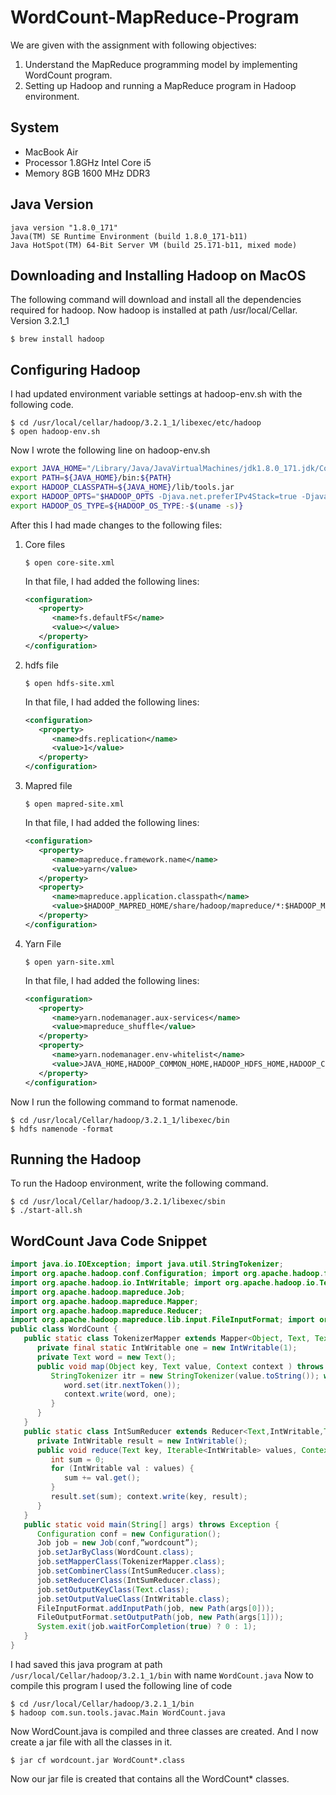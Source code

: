 # WordCount-MapReduce-Program
We are given with the assignment with following objectives:
1. Understand the MapReduce programming model by implementing WordCount program.
2. Setting up Hadoop and running a MapReduce program in Hadoop environment.

## System
* MacBook Air
* Processor 1.8GHz Intel Core i5
* Memory 8GB 1600 MHz DDR3

## Java Version
```console
java version "1.8.0_171"
Java(TM) SE Runtime Environment (build 1.8.0_171-b11)
Java HotSpot(TM) 64-Bit Server VM (build 25.171-b11, mixed mode)
```

## Downloading and Installing Hadoop on MacOS
The following command will download and install all the dependencies required for hadoop. Now hadoop is installed at path /usr/local/Cellar. Version 3.2.1_1
```console
$ brew install hadoop
```

## Configuring Hadoop
I had updated environment variable settings at hadoop-env.sh with the following code.
```console
$ cd /usr/local/cellar/hadoop/3.2.1_1/libexec/etc/hadoop
$ open hadoop-env.sh
```

Now I wrote the following line on hadoop-env.sh
```sh
export JAVA_HOME="/Library/Java/JavaVirtualMachines/jdk1.8.0_171.jdk/Contents/Home"
export PATH=${JAVA_HOME}/bin:${PATH}
export HADOOP_CLASSPATH=${JAVA_HOME}/lib/tools.jar
export HADOOP_OPTS="$HADOOP_OPTS -Djava.net.preferIPv4Stack=true -Djava.security.krb5.realm= -Djava.security.krb5.kdc="
export HADOOP_OS_TYPE=${HADOOP_OS_TYPE:-$(uname -s)}
```

After this I had made changes to the following files:
1. Core files
   ```console
   $ open core-site.xml
   ```
   In that file, I had added the following lines:
   ```xml
   <configuration>
      <property>
         <name>fs.defaultFS</name>
         <value></value>
      </property>
   </configuration>
   ```

2. hdfs file
   ```console
   $ open hdfs-site.xml
   ```
   In that file, I had added the following lines:
   ```xml
   <configuration>
      <property>
         <name>dfs.replication</name>
         <value>1</value>
      </property>
   </configuration>
   ```

3. Mapred file
   ```console
   $ open mapred-site.xml
   ```
   In that file, I had added the following lines:
   ```xml
   <configuration>
      <property>
         <name>mapreduce.framework.name</name>
         <value>yarn</value>
      </property>
      <property>
         <name>mapreduce.application.classpath</name>
         <value>$HADOOP_MAPRED_HOME/share/hadoop/mapreduce/*:$HADOOP_MAPRED_HOM E/share/hadoop/mapreduce/lib/*</value>
      </property>
   </configuration>
   ```

4. Yarn File
   ```console
   $ open yarn-site.xml
   ```
   In that file, I had added the following lines:
   ```xml
   <configuration>
      <property>
         <name>yarn.nodemanager.aux-services</name>
         <value>mapreduce_shuffle</value>
      </property>
      <property>
         <name>yarn.nodemanager.env-whitelist</name>
         <value>JAVA_HOME,HADOOP_COMMON_HOME,HADOOP_HDFS_HOME,HADOOP_CON F_DIR,CLASSPATH_PREPEND_DISTCACHE,HADOOP_YARN_HOME,HADOOP_MAPRED _HOME</value>
      </property>
   </configuration>
   ```

Now I run the following command to format namenode.
```console
$ cd /usr/local/Cellar/hadoop/3.2.1_1/libexec/bin
$ hdfs namenode -format
```

## Running the Hadoop
To run the Hadoop environment, write the following command.
```console
$ cd /usr/local/Cellar/hadoop/3.2.1/libexec/sbin
$ ./start-all.sh
```

## WordCount Java Code Snippet
```java
import java.io.IOException; import java.util.StringTokenizer;
import org.apache.hadoop.conf.Configuration; import org.apache.hadoop.fs.Path;
import org.apache.hadoop.io.IntWritable; import org.apache.hadoop.io.Text;
import org.apache.hadoop.mapreduce.Job;
import org.apache.hadoop.mapreduce.Mapper;
import org.apache.hadoop.mapreduce.Reducer;
import org.apache.hadoop.mapreduce.lib.input.FileInputFormat; import org.apache.hadoop.mapreduce.lib.output.FileOutputFormat;
public class WordCount {
   public static class TokenizerMapper extends Mapper<Object, Text, Text, IntWritable>{
      private final static IntWritable one = new IntWritable(1); 
      private Text word = new Text();
      public void map(Object key, Text value, Context context ) throws IOException, InterruptedException {
         StringTokenizer itr = new StringTokenizer(value.toString()); while (itr.hasMoreTokens()) {
            word.set(itr.nextToken());
            context.write(word, one); 
         }
      } 
   }
   public static class IntSumReducer extends Reducer<Text,IntWritable,Text,IntWritable> {
      private IntWritable result = new IntWritable();
      public void reduce(Text key, Iterable<IntWritable> values, Context context) throws IOException, InterruptedException { 
         int sum = 0;
         for (IntWritable val : values) { 
            sum += val.get();
         }
         result.set(sum); context.write(key, result);
      } 
   }
   public static void main(String[] args) throws Exception { 
      Configuration conf = new Configuration();
      Job job = new Job(conf,”wordcount”);
      job.setJarByClass(WordCount.class); 
      job.setMapperClass(TokenizerMapper.class); 
      job.setCombinerClass(IntSumReducer.class); 
      job.setReducerClass(IntSumReducer.class); 
      job.setOutputKeyClass(Text.class); 
      job.setOutputValueClass(IntWritable.class); 
      FileInputFormat.addInputPath(job, new Path(args[0])); 
      FileOutputFormat.setOutputPath(job, new Path(args[1])); 
      System.exit(job.waitForCompletion(true) ? 0 : 1);
   }
}
```
I had saved this java program at path ```/usr/local/Cellar/hadoop/3.2.1_1/bin``` with name ```WordCount.java```
Now to compile this program I used the following line of code
```console
$ cd /usr/local/Cellar/hadoop/3.2.1_1/bin
$ hadoop com.sun.tools.javac.Main WordCount.java
```
Now WordCount.java is compiled and three classes are created. And I now create a jar file with all the classes in it.
```console
$ jar cf wordcount.jar WordCount*.class
```
Now our jar file is created that contains all the WordCount* classes.
